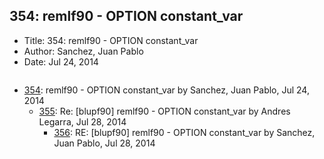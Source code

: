 ## 354: remlf90 - OPTION constant_var

- Title: 354: remlf90 - OPTION constant_var
- Author: Sanchez, Juan Pablo
- Date: Jul 24, 2014
```

```

- [354](0354.md): remlf90 - OPTION constant_var by Sanchez, Juan Pablo, Jul 24, 2014
    - [355](0355.md): Re: [blupf90] remlf90 - OPTION constant_var by Andres Legarra, Jul 28, 2014
        - [356](0356.md): RE: [blupf90] remlf90 - OPTION constant_var by Sanchez, Juan Pablo, Jul 28, 2014
